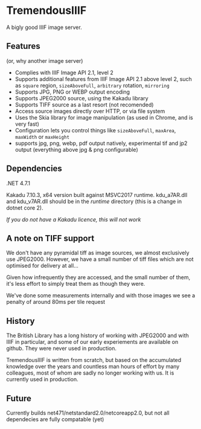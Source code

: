 # TremendousIIIF

A bigly good IIIF image server.

## Features

(or, why another image server)

- Complies with IIIF Image API 2.1, level 2
- Supports additional features from IIIF Image API 2.1 above level 2, such as `square` region, `sizeAboveFull`, `arbitrary` rotation, `mirroring`
- Supports JPG, PNG or WEBP output encoding
- Supports JPEG2000 source, using the Kakadu library 
- Supports TIFF source as a last resort (not recomended)
- Access source images directly over HTTP, or via file system
- Uses the Skia library for image manipulation (as used in Chrome, and is very fast)
- Configuration lets you control things like `sizeAboveFull`, `maxArea`, `maxWidth` or `maxHeight`
- supports jpg, png, webp, pdf output natively, experimental tif and jp2 output (everything above jpg & png configurable)
## Dependencies

.NET 4.7.1

Kakadu 7.10.3, x64 version built against MSVC2017 runtime. kdu_a7AR.dll and kdu_v7AR.dll should be in the *runtime* directory (this is a change in dotnet core 2).

*If you do not have a Kakadu licence, this will not work*

## A note on TIFF support

We don't have any pyramidal tiff as image sources, we almost exclusively use JPEG2000. However, we have a small number of tiff files which are not optimised for delivery at all...

Given how infrequently they are accessed, and the small number of them, it's less effort to simply treat them as though they were. 

We've done some measurements internally and with those images we see a penalty of around 80ms per tile request


## History

The British Library has a long history of working with JPEG2000 and with IIIF in particular, and some of our early experiements are available on github. They were never used in production.

TremendousIIIF is written from scratch, but based on the accumulated knowledge over the years and countless man hours of effort by many colleagues, most of whom are sadly no longer working with us. It is currently used in production.

## Future

Currently builds net471/netstandard2.0/netcoreapp2.0, but not all dependecies are fully compatable (yet)
